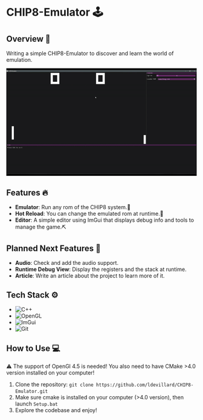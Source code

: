 # CHIP8-Emulator 🕹️

## Overview 👋

Writing a simple CHIP8-Emulator to discover and learn the world of emulation.

![Demo](https://github.com/ldevillard/CHIP8-Emulator/blob/master/demo.gif)

## Features 🔥

- **Emulator**: Run any rom of the CHIP8 system.👾
- **Hot Reload**: You can change the emulated rom at runtime.🚀
- **Editor**: A simple editor using ImGui that displays debug info and tools to manage the game.⛏️

## Planned Next Features 🚀

- **Audio**: Check and add the audio support.
- **Runtime Debug View**: Display the registers and the stack at runtime.
- **Article**: Write an article about the project to learn more of it.

## Tech Stack ⚙️

- ![C++](https://img.shields.io/badge/C%2B%2B-00599C?style=style=flat&logo=c%2B%2B&logoColor=white)
- ![OpenGL](https://img.shields.io/badge/OpenGL-5586A4?style=style=flat&logo=opengl&logoColor=white)
- ![ImGui](https://img.shields.io/badge/ImGui-4B0082?style=style=flat&logo=imgui&logoColor=white)
- ![Git](https://img.shields.io/badge/GIT-E44C30?style=flat&logo=git&logoColor=white)

## How to Use 💻

⚠️ The support of OpenGl 4.5 is needed! You also need to have CMake >4.0 version installed on your computer!

1. Clone the repository: `git clone https://github.com/ldevillard/CHIP8-Emulator.git`
2. Make sure cmake is installed on your computer (>4.0 version), then launch `Setup.bat`
4. Explore the codebase and enjoy!
